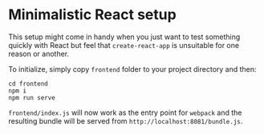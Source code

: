 # Minimalistic React setup

This setup might come in handy when you just want to test something quickly with
React but feel that `create-react-app` is unsuitable for one reason or another.

To initialize, simply copy `frontend` folder to your project directory and then:

```
cd frontend
npm i
npm run serve
```

`frontend/index.js` will now work as the entry point for `webpack` and the
resulting bundle will be served from `http://localhost:8081/bundle.js`.
